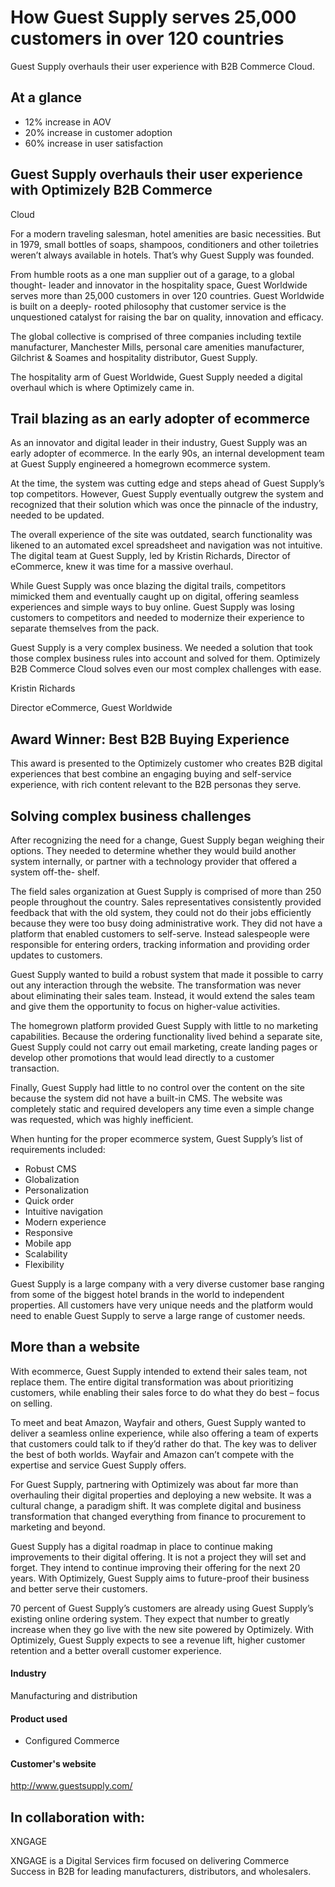 # How Guest Supply serves 25,000 customers in over 120 countries

Guest Supply overhauls their user experience with B2B Commerce Cloud.

## At a glance

- 12% increase in AOV
- 20% increase in customer adoption
- 60% increase in user satisfaction

## Guest Supply overhauls their user experience with Optimizely B2B Commerce

Cloud

For a modern traveling salesman, hotel amenities are basic necessities. But in
1979, small bottles of soaps, shampoos, conditioners and other toiletries
weren’t always available in hotels. That’s why Guest Supply was founded.

From humble roots as a one man supplier out of a garage, to a global thought-
leader and innovator in the hospitality space, Guest Worldwide serves more than
25,000 customers in over 120 countries. Guest Worldwide is built on a deeply-
rooted philosophy that customer service is the unquestioned catalyst for raising
the bar on quality, innovation and efficacy.

The global collective is comprised of three companies including textile
manufacturer, Manchester Mills, personal care amenities manufacturer, Gilchrist
& Soames and hospitality distributor, Guest Supply.

The hospitality arm of Guest Worldwide, Guest Supply needed a digital overhaul
which is where Optimizely came in.

## Trail blazing as an early adopter of ecommerce

As an innovator and digital leader in their industry, Guest Supply was an early
adopter of ecommerce. In the early 90s, an internal development team at Guest
Supply engineered a homegrown ecommerce system.

At the time, the system was cutting edge and steps ahead of Guest Supply’s top
competitors. However, Guest Supply eventually outgrew the system and recognized
that their solution which was once the pinnacle of the industry, needed to be
updated.

The overall experience of the site was outdated, search functionality was
likened to an automated excel spreadsheet and navigation was not intuitive. The
digital team at Guest Supply, led by Kristin Richards, Director of eCommerce,
knew it was time for a massive overhaul.

While Guest Supply was once blazing the digital trails, competitors mimicked
them and eventually caught up on digital, offering seamless experiences and
simple ways to buy online. Guest Supply was losing customers to competitors and
needed to modernize their experience to separate themselves from the pack.

Guest Supply is a very complex business. We needed a solution that took those
complex business rules into account and solved for them. Optimizely B2B Commerce
Cloud solves even our most complex challenges with ease.

Kristin Richards

Director eCommerce, Guest Worldwide

## Award Winner: Best B2B Buying Experience

This award is presented to the Optimizely customer who creates B2B digital
experiences that best combine an engaging buying and self-service experience,
with rich content relevant to the B2B personas they serve.

## Solving complex business challenges

After recognizing the need for a change, Guest Supply began weighing their
options. They needed to determine whether they would build another system
internally, or partner with a technology provider that offered a system off-the-
shelf.

The field sales organization at Guest Supply is comprised of more than 250
people throughout the country. Sales representatives consistently provided
feedback that with the old system, they could not do their jobs efficiently
because they were too busy doing administrative work. They did not have a
platform that enabled customers to self-serve. Instead salespeople were
responsible for entering orders, tracking information and providing order
updates to customers.

Guest Supply wanted to build a robust system that made it possible to carry out
any interaction through the website. The transformation was never about
eliminating their sales team. Instead, it would extend the sales team and give
them the opportunity to focus on higher-value activities.

The homegrown platform provided Guest Supply with little to no marketing
capabilities. Because the ordering functionality lived behind a separate site,
Guest Supply could not carry out email marketing, create landing pages or
develop other promotions that would lead directly to a customer transaction.

Finally, Guest Supply had little to no control over the content on the site
because the system did not have a built-in CMS. The website was completely
static and required developers any time even a simple change was requested,
which was highly inefficient.

When hunting for the proper ecommerce system, Guest Supply’s list of
requirements included:

- Robust CMS
- Globalization
- Personalization
- Quick order
- Intuitive navigation
- Modern experience
- Responsive
- Mobile app
- Scalability
- Flexibility

Guest Supply is a large company with a very diverse customer base ranging from
some of the biggest hotel brands in the world to independent properties. All
customers have very unique needs and the platform would need to enable Guest
Supply to serve a large range of customer needs.

## More than a website

With ecommerce, Guest Supply intended to extend their sales team, not replace
them. The entire digital transformation was about prioritizing customers, while
enabling their sales force to do what they do best – focus on selling.

To meet and beat Amazon, Wayfair and others, Guest Supply wanted to deliver a
seamless online experience, while also offering a team of experts that customers
could talk to if they’d rather do that. The key was to deliver the best of both
worlds. Wayfair and Amazon can’t compete with the expertise and service Guest
Supply offers.

For Guest Supply, partnering with Optimizely was about far more than overhauling
their digital properties and deploying a new website. It was a cultural change,
a paradigm shift. It was complete digital and business transformation that
changed everything from finance to procurement to marketing and beyond.

Guest Supply has a digital roadmap in place to continue making improvements to
their digital offering. It is not a project they will set and forget. They
intend to continue improving their offering for the next 20 years. With
Optimizely, Guest Supply aims to future-proof their business and better serve
their customers.

70 percent of Guest Supply’s customers are already using Guest Supply’s existing
online ordering system. They expect that number to greatly increase when they go
live with the new site powered by Optimizely. With Optimizely, Guest Supply
expects to see a revenue lift, higher customer retention and a better overall
customer experience.

#### Industry

Manufacturing and distribution

#### Product used

- Configured Commerce

#### Customer's website

http://www.guestsupply.com/

## In collaboration with:

XNGAGE

XNGAGE is a Digital Services firm focused on delivering Commerce Success in B2B
for leading manufacturers, distributors, and wholesalers.
